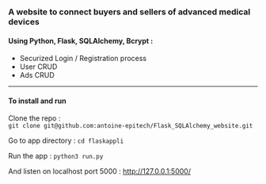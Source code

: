 ### A website to connect buyers and sellers of advanced medical devices

#### Using Python, Flask, SQLAlchemy, Bcrypt : 
- Securized Login / Registration process
- User CRUD
- Ads CRUD

------

#### To install and run 

Clone the repo :  
`git clone git@github.com:antoine-epitech/Flask_SQLAlchemy_website.git`

Go to app directory : 
`cd flaskappli`

Run the app : 
`python3 run.py`


And listen on localhost port 5000 : 
http://127.0.0.1:5000/ 
